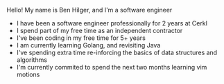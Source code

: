 Hello! My name is Ben Hilger, and I'm a software engineer

* I have been a software engineer professionally for 2 years at Cerkl
* I spend part of my free time as an independent contractor
* I've been coding in my free time for 5+ years
* I am currently learning Golang, and revisiting Java
* I've spending extra time re-inforcing the basics of data structures and algorithms
* I'm currently commited to spend the next two months learning vim motions

